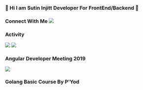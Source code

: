 ### :whale: Hi I am Sutin Injitt Developer For FrontEnd/Backend :snake:

### Connect With Me <img src="https://cdn0.iconfinder.com/data/icons/octicons/1024/link-512.png" />


### Activity 

<img src="https://scontent.fbkk5-7.fna.fbcdn.net/v/t1.0-9/49032999_2232738657002009_5766530676245397504_n.jpg?_nc_cat=107&_nc_sid=8bfeb9&_nc_eui2=AeFOnAzzdNB6-p8oQXovFY4GagGL0K4W7g1qAYvQrhbuDU3D5yn5E8nK8ZroE8KNE6a9eUntt-d8xBwC5nmVTYKY&_nc_ohc=XQAkhAj_350AX-UmsXy&_nc_ht=scontent.fbkk5-7.fna&oh=579840d9665a46f6b571a069899556e4&oe=5F49565D" />

<img src="https://scontent.fbkk5-5.fna.fbcdn.net/v/t1.0-9/116791496_2699106467031890_8103958000842022234_o.jpg?_nc_cat=100&_nc_sid=730e14&_nc_eui2=AeFWUPKcO54P6jEK8i4RTTwF2lWN95y_TKnaVY33nL9MqTRcskW794QCccnCsUVpKVyHOdxbSSj4hkE56c7-RsTk&_nc_ohc=wZyPCJ3Hh7UAX-hsTjM&_nc_ht=scontent.fbkk5-5.fna&oh=b3acf2f2a1cd494b4c4aaf38842cbb56&oe=5F4B434D" />

### Angular Developer Meeting 2019

<img src="https://scontent.fbkk5-1.fna.fbcdn.net/v/t1.0-9/86233021_2555407051401833_7811531808947830784_o.jpg?_nc_cat=109&_nc_sid=8bfeb9&_nc_eui2=AeGdlZeHcZvB5T_omtMcxFmCUeNRoIG5fxFR41Gggbl_EcJiGPuFnH1oTbjDxjRdUX20K-9CBraawIhLFkIyBoM_&_nc_ohc=RfuXRUxX3jMAX83aHtV&_nc_ht=scontent.fbkk5-1.fna&oh=9856aca0b7510823d326a9c475aff64b&oe=5F4B167F" />

### Golang Basic Course By P'Yod

